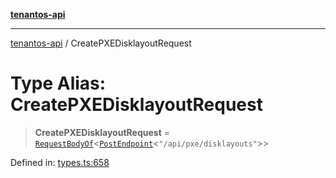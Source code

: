 [**tenantos-api**](../README.md)

***

[tenantos-api](../globals.md) / CreatePXEDisklayoutRequest

# Type Alias: CreatePXEDisklayoutRequest

> **CreatePXEDisklayoutRequest** = [`RequestBodyOf`](RequestBodyOf.md)\<[`PostEndpoint`](PostEndpoint.md)\<`"/api/pxe/disklayouts"`\>\>

Defined in: [types.ts:658](https://github.com/shadmanZero/tenantos-api/blob/b1ba837cafbeb4e057ec12e90b81a7c5ea5b383f/src/types.ts#L658)
